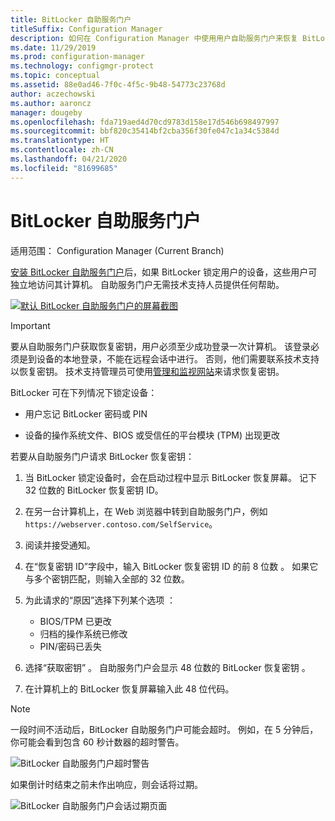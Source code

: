 ```yaml
---
title: BitLocker 自助服务门户
titleSuffix: Configuration Manager
description: 如何在 Configuration Manager 中使用用户自助服务门户来恢复 BitLocker
ms.date: 11/29/2019
ms.prod: configuration-manager
ms.technology: configmgr-protect
ms.topic: conceptual
ms.assetid: 88e0ad46-7f0c-4f5c-9b48-54773c23768d
author: aczechowski
ms.author: aaroncz
manager: dougeby
ms.openlocfilehash: fda719aed4d70cd9783d158e17d546b698497997
ms.sourcegitcommit: bbf820c35414bf2cba356f30fe047c1a34c5384d
ms.translationtype: HT
ms.contentlocale: zh-CN
ms.lasthandoff: 04/21/2020
ms.locfileid: "81699685"
---
```

# <a name="bitlocker-self-service-portal"></a>BitLocker 自助服务门户

适用范围：  Configuration Manager (Current Branch)

<!--3601034-->

[安装 BitLocker 自助服务门户](setup-websites.md)后，如果 BitLocker 锁定用户的设备，这些用户可独立地访问其计算机。 自助服务门户无需技术支持人员提供任何帮助。

[![默认 BitLocker 自助服务门户的屏幕截图](media/bitlocker-self-service-portal.png)](media/bitlocker-self-service-portal.png#lightbox)

> [!IMPORTANT]
> 要从自助服务门户获取恢复密钥，用户必须至少成功登录一次计算机。 该登录必须是到设备的本地登录，不能在远程会话中进行。 否则，他们需要联系技术支持以恢复密钥。 技术支持管理员可使用[管理和监视网站](helpdesk-portal.md)来请求恢复密钥。

BitLocker 可在下列情况下锁定设备：

- 用户忘记 BitLocker 密码或 PIN

- 设备的操作系统文件、BIOS 或受信任的平台模块 (TPM) 出现更改

若要从自助服务门户请求 BitLocker 恢复密钥：

1. 当 BitLocker 锁定设备时，会在启动过程中显示 BitLocker 恢复屏幕。 记下 32 位数的 BitLocker 恢复密钥 ID。

1. 在另一台计算机上，在 Web 浏览器中转到自助服务门户，例如 `https://webserver.contoso.com/SelfService`。

1. 阅读并接受通知。

1. 在“恢复密钥 ID”字段中，输入 BitLocker 恢复密钥 ID 的前 8 位数  。 如果它与多个密钥匹配，则输入全部的 32 位数。

1. 为此请求的“原因”选择下列某个选项  ：

    - BIOS/TPM 已更改
    - 归档的操作系统已修改
    - PIN/密码已丢失

1. 选择“获取密钥”  。 自助服务门户会显示 48 位数的 BitLocker 恢复密钥  。

1. 在计算机上的 BitLocker 恢复屏幕输入此 48 位代码。

> [!NOTE]
> 一段时间不活动后，BitLocker 自助服务门户可能会超时。 例如，在 5 分钟后，你可能会看到包含 60 秒计数器的超时警告。
>
> ![BitLocker 自助服务门户超时警告](media/bitlocker-self-service-portal-timeout-warning.png)
>
> 如果倒计时结束之前未作出响应，则会话将过期。
>
> ![BitLocker 自助服务门户会话过期页面](media/bitlocker-self-service-portal-session-expired.png)
